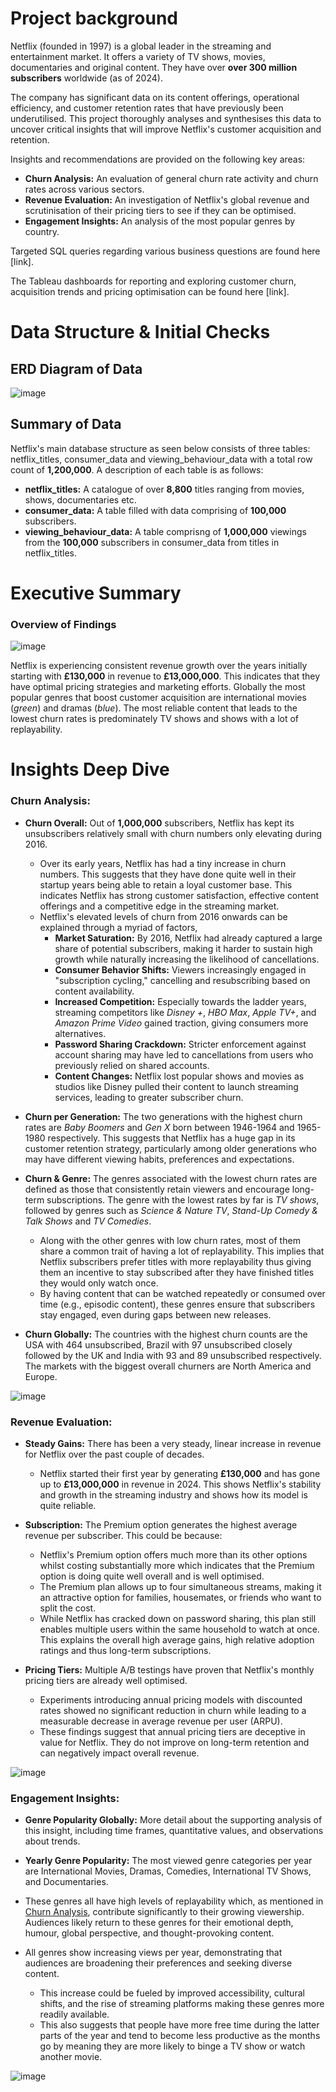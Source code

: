 # Project background
Netflix (founded in 1997) is a global leader in the streaming and entertainment market. It offers a variety of TV shows, movies, documentaries and original content. They have over **over 300 million subscribers** worldwide (as of 2024).

The company has significant data on its content offerings, operational efficiency, and customer retention rates that have previously been underutilised. This project thoroughly analyses and synthesises this data to uncover critical insights that will improve Netflix's customer acquisition and retention.

Insights and recommendations are provided on the following key areas:

- **Churn Analysis:** An evaluation of general churn rate activity and churn rates across various sectors.
- **Revenue Evaluation:** An investigation of Netflix's global revenue and scrutinisation of their pricing tiers to see if they can be optimised.
- **Engagement Insights:** An analysis of the most popular genres by country.

Targeted SQL queries regarding various business questions are found here [link].

The Tableau dashboards for reporting and exploring customer churn, acquisition trends and pricing optimisation can be found here [link].

# Data Structure & Initial Checks
## ERD Diagram of Data

![image](https://github.com/user-attachments/assets/fe87f594-3521-4587-8129-61f8b71948b7)

## Summary of Data
Netflix's main database structure as seen below consists of three tables:
netflix_titles, consumer_data and viewing_behaviour_data with a total row count of **1,200,000**. A description of each table is as follows:
- **netflix_titles:** A catalogue of over **8,800** titles ranging from movies, shows, documentaries etc.
- **consumer_data:** A table filled with data comprising of **100,000** subscribers.
- **viewing_behaviour_data:** A table comprisng of **1,000,000** viewings from the **100,000** subscribers in consumer_data from titles in netflix_titles.

# Executive Summary
### Overview of Findings

![image](https://github.com/user-attachments/assets/824b0129-336a-4efc-8d4a-82fa970cc4e2)

Netflix is experiencing consistent revenue growth over the years initially starting with **£130,000** in revenue to **£13,000,000**. This indicates that they have optimal pricing strategies and marketing efforts. Globally the most popular genres that boost customer acquisition are international movies (*green*) and dramas (*blue*). The most reliable content that leads to the lowest churn rates is predominately TV shows and shows with a lot of replayability. 

# Insights Deep Dive
### Churn Analysis:

* **Churn Overall:** Out of **1,000,000** subscribers, Netflix has kept its unsubscribers relatively small with churn numbers only elevating during 2016.
  * Over its early years, Netflix has had a tiny increase in churn numbers. This suggests that they have done quite well in their startup years being able to retain a loyal customer base. This indicates Netflix has strong customer satisfaction, effective content offerings and a competitive edge in the streaming market.
  * Netflix's elevated levels of churn from 2016 onwards can be explained through a myriad of factors,
    * **Market Saturation:** By 2016, Netflix had already captured a large share of potential subscribers, making it harder to sustain high growth while naturally increasing the likelihood of cancellations.
    * **Consumer Behavior Shifts:** Viewers increasingly engaged in "subscription cycling," cancelling and resubscribing based on content availability.
    * **Increased Competition:** Especially towards the ladder years, streaming competitors like *Disney +*, *HBO Max*, *Apple TV+*, and *Amazon Prime Video* gained traction, giving consumers more alternatives.
    * **Password Sharing Crackdown:** Stricter enforcement against account sharing may have led to cancellations from users who previously relied on shared accounts.
    * **Content Changes:** Netflix lost popular shows and movies as studios like Disney pulled their content to launch streaming services, leading to greater subscriber churn.

* **Churn per Generation:** The two generations with the highest churn rates are *Baby Boomers* and *Gen X* born between 1946-1964 and 1965-1980 respectively. This suggests that Netflix has a huge gap in its customer retention strategy, particularly among older generations who may have different viewing habits, preferences and expectations. 
  
* **Churn & Genre:** The genres associated with the lowest churn rates are defined as those that consistently retain viewers and encourage long-term subscriptions. The genre with the lowest rates by far is *TV shows*, followed by genres such as *Science & Nature TV*, *Stand-Up Comedy & Talk Shows* and *TV Comedies*.
  * Along with the other genres with low churn rates, most of them share a common trait of having a lot of replayability. This implies that Netflix subscribers prefer titles with more replayability thus giving them an incentive to stay subscribed after they have finished titles they would only watch once.
  * By having content that can be watched repeatedly or consumed over time (e.g., episodic content), these genres ensure that subscribers stay engaged, even during gaps between new releases.

* **Churn Globally:** The countries with the highest churn counts are the USA with 464 unsubscribed, Brazil with 97 unsubscribed closely followed by the UK and India with 93 and 89 unsubscribed respectively. The markets with the biggest overall churners are North America and Europe.

![image](https://github.com/user-attachments/assets/59f4df20-91b9-4b92-adc3-9ddbaead6772)


### Revenue Evaluation:

* **Steady Gains:** There has been a very steady, linear increase in revenue for Netflix over the past couple of decades.
  * Netflix started their first year by generating **£130,000** and has gone up to **£13,000,000** in revenue in 2024. This shows Netflix's stability and growth in the streaming industry and shows how its model is quite reliable.
  
* **Subscription:** The Premium option generates the highest average revenue per subscriber. This could be because:
  * Netflix's Premium option offers much more than its other options whilst costing substantially more which indicates that the Premium option is doing quite well overall and is well optimised.
  * The Premium plan allows up to four simultaneous streams, making it an attractive option for families, housemates, or friends who want to split the cost.
  * While Netflix has cracked down on password sharing, this plan still enables multiple users within the same household to watch at once. This explains the overall high average gains, high relative adoption ratings and thus long-term subscriptions.
  
* **Pricing Tiers:** Multiple A/B testings have proven that Netflix's monthly pricing tiers are already well optimised.
  * Experiments introducing annual pricing models with discounted rates showed no significant reduction in churn while leading to a measurable decrease in average revenue per user (ARPU).
  * These findings suggest that annual pricing tiers are deceptive in value for Netflix. They do not improve on long-term retention and can negatively impact overall revenue.

![image](https://github.com/user-attachments/assets/516b80aa-d0e0-4e5d-8ad1-01b2f3df9dd1)

### Engagement Insights:

* **Genre Popularity Globally:** More detail about the supporting analysis of this insight, including time frames, quantitative values, and observations about trends.
  
* **Yearly Genre Popularity:** The most viewed genre categories per year are International Movies, Dramas, Comedies, International TV Shows, and Documentaries.

 * These genres all have high levels of replayability which, as mentioned in [Churn Analysis](#churn-analysis), contribute significantly to their growing viewership. Audiences likely return to these genres for their emotional depth, humour, global perspective, and thought-provoking content.
 * All genres show increasing views per year, demonstrating that audiences are broadening their preferences and seeking diverse content.
   * This increase could be fueled by improved accessibility, cultural shifts, and the rise of streaming platforms making these genres more readily available.
   * This also suggests that people have more free time during the latter parts of the year and tend to become less productive as the months go by meaning they are more likely to binge a TV show or watch another movie.

![image](https://github.com/user-attachments/assets/ca851615-e1e3-4363-8f75-90afff28e2c1)

